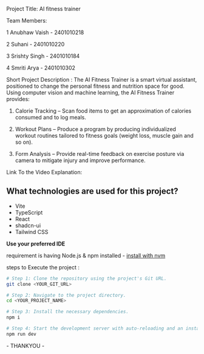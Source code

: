 Project Title: AI fitness trainer


Team Members:

1 Anubhaw Vaish - 2401010218

2 Suhani - 2401010220 

3 Srishty Singh - 2401010184 

4 Smriti Arya - 2401010302 

Short  Project Description :
The AI Fitness Trainer is a smart virtual assistant, positioned to change the personal fitness and nutrition space for good. Using computer vision and machine learning, the AI Fitness Trainer provides: 

1) Calorie Tracking – Scan food items to get an approximation of calories consumed and to log meals. 

2) Workout Plans – Produce a program by producing individualized workout routines tailored to fitness goals (weight loss, muscle gain and so on). 

3) Form Analysis – Provide real-time feedback on exercise posture via camera to mitigate injury and improve performance.

Link  To the Video Explanation:




## What technologies are used for this project?

- Vite
- TypeScript
- React
- shadcn-ui
- Tailwind CSS




**Use your preferred IDE**

 requirement is having Node.js & npm installed - [install with nvm](https://github.com/nvm-sh/nvm#installing-and-updating)

 steps to Execute the project :

```sh
# Step 1: Clone the repository using the project's Git URL.
git clone <YOUR_GIT_URL>

# Step 2: Navigate to the project directory.
cd <YOUR_PROJECT_NAME>

# Step 3: Install the necessary dependencies.
npm i

# Step 4: Start the development server with auto-reloading and an instant preview.
npm run dev
```
 *-*     THANKYOU    *-*

